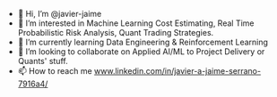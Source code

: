 - 👋 Hi, I’m @javier-jaime
- 👀 I’m interested in Machine Learning Cost Estimating, Real Time Probabilistic Risk Analysis, Quant Trading Strategies.
- 🌱 I’m currently learning Data Engineering & Reinforcement Learning
- 💞️ I’m looking to collaborate on Applied AI/ML to Project Delivery or Quants' stuff.
- 📫 How to reach me www.linkedin.com/in/javier-a-jaime-serrano-7916a4/

<!---
javier-jaime/javier-jaime is a ✨ special ✨ repository because its `README.md` (this file) appears on your GitHub profile.
You can click the Preview link to take a look at your changes.
--->
